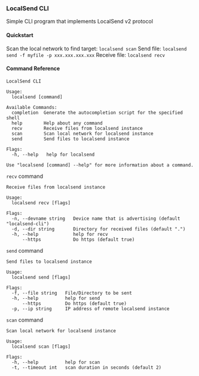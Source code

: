 ### LocalSend CLI

Simple CLI program that implements LocalSend v2 protocol

#### Quickstart
Scan the local network to find target: `localsend scan`
Send file: `localsend send -f myfile -p xxx.xxx.xxx.xxx`
Receive file: `localsend recv`

#### Command Reference
```
LocalSend CLI

Usage:
  localsend [command]

Available Commands:
  completion  Generate the autocompletion script for the specified shell
  help        Help about any command
  recv        Receive files from localsend instance
  scan        Scan local network for localsend instance
  send        Send files to localsend instance

Flags:
  -h, --help   help for localsend

Use "localsend [command] --help" for more information about a command.

```

`recv` command 
```
Receive files from localsend instance

Usage:
  localsend recv [flags]

Flags:
  -n, --devname string   Device name that is advertising (default "localsend-cli")
  -d, --dir string       Directory for received files (default ".")
  -h, --help             help for recv
      --https            Do https (default true)
```

`send` command
```
Send files to localsend instance

Usage:
  localsend send [flags]

Flags:
  -f, --file string   File/Directory to be sent
  -h, --help          help for send
      --https         Do https (default true)
  -p, --ip string     IP address of remote localsend instance
```

`scan` command

```
Scan local network for localsend instance

Usage:
  localsend scan [flags]

Flags:
  -h, --help          help for scan
  -t, --timeout int   scan duration in seconds (default 2)
```
